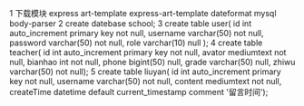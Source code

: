 1  下载模块 express art-template express-art-template dateformat mysql body-parser
2  create datebase school;
3  create table user(
    id int auto_increment primary key not null,
    username varchar(50) not null,
    password varchar(50) not null,
    role varchar(10) null
  );
4  create table teacher(
     id int auto_increment primary key not null,
     avator mediumtext not null,
     bianhao int not null,
     phone bigint(50) null,
     grade varchar(50) null,
     zhiwu varchar(50) not null);
5  create table liuyan(
    id int auto_increment primary key not null,
    username varchar(50) not null,
    content mediumtext not null,
    createTime datetime default current_timestamp comment '留言时间');